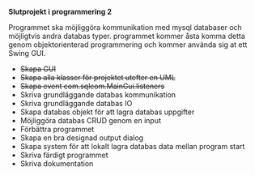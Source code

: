 **Slutprojekt i programmering 2**

Programmet ska möjliggöra kommunikation med mysql databaser och möjligtvis andra databas typer.
programmet kommer åsta komma detta genom objektorienterad programmering och kommer använda sig at ett Swing GUI.


* ~~Skapa GUI~~
* ~~Skapa alla klasser för projektet utefter en UML~~
* ~~Skapa event com.sqlcom.MainGui.listeners~~
* Skriva grundläggande databas kommunikation
* Skriva grundläggande databas IO
* Skapa databas objekt för att lagra databas uppgifter
* Möjliggöra databas CRUD genom en input
* Förbättra programmet
* Skapa en bra designad output dialog
* Skapa system för att lokalt lagra databas data mellan program start
* Skriva färdigt programmet
* Skriva dokumentation
